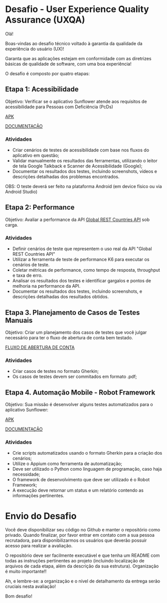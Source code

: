 # Desafio - User Experience Quality Assurance (UXQA)

Olá! 

Boas-vindas ao desafio técnico voltado à garantia da qualidade da experiência do usuário (UX)!

Garanta que as aplicações estejam em conformidade com as diretrizes básicas de qualidade de software, com uma boa experiência!

O desafio é composto por quatro etapas:

## Etapa 1: Acessibilidade
Objetivo: Verificar se o aplicativo Sunflower atende aos requisitos de acessibilidade para Pessoas com Deficiência (PcDs)

[APK](https://github.com/laspbr/DESAFIO_QA_FRONTEND/blob/main/sunflower.apk)

[DOCUMENTAÇÃO](https://github.com/android/sunflower#unsplash-api-key)

### Atividades
- Criar cenários de testes de acessibilidade com base nos fluxos do aplicativo em questão;
- Validar manualmente os resultados das ferramentas, utilizando o leitor de tela Google Talkback e Scanner de Acessibilidade (Google);
- Documentar os resultados dos testes, incluindo screenshots, vídeos e descrições detalhadas dos problemas encontrados.

OBS: O teste deverá ser feito na plataforma Android (em device físico ou via Android Studio)

## Etapa 2: Performance
Objetivo: Avaliar a performance da API [Global REST Countries API](https://www.allthingsdev.co/apimarketplace/global-rest-countries-api/66472ff83e9fcc398cab878b) sob carga.

### Atividades
- Definir cenários de teste que representem o uso real da API "Global REST Countries API"
- Utilizar a ferramenta de teste de performance K6 para executar os cenários de teste.
- Coletar métricas de performance, como tempo de resposta, throughput e taxa de erro.
- Analisar os resultados dos testes e identificar gargalos e pontos de melhoria na performance da API.
- Documentar os resultados dos testes, incluindo screenshots, e descrições detalhadas dos resultados obtidos.
  

## Etapa 3. Planejamento de Casos de Testes Manuais
Objetivo: Criar um planejamento dos casos de testes que você julgar necessário para ter o fluxo de abertura de conta bem testado. 

[FLUXO DE ABERTURA DE CONTA](https://github.com/laspbr/DESAFIO_QA_FRONTEND/blob/main/88742049-8429b400-d117-11ea-80a0-b86f26ed20ab.png)
   
### Atividades
- Criar casos de testes no formato Gherkin;
- Os casos de testes devem ser commitados em formato .pdf;

## Etapa 4. Automação Mobile - Robot Framework
Objetivo: Sua missão é desenvolver alguns testes automatizados para o aplicativo Sunflower:

[APK](https://github.com/laspbr/DESAFIO_QA_FRONTEND/blob/main/sunflower.apk)

[DOCUMENTAÇÃO](https://github.com/android/sunflower#unsplash-api-key)

### Atividades
- Crie scripts automatizados usando o formato Gherkin para a criação dos cenários;
- Utilize o Appium como ferramenta de automatização;
- Deve ser utilizado o Python como linguagem de programação, caso haja necessidade;
- O framework de desenvolvimento que deve ser utilizado é o Robot Framework;
- A execução deve retornar um status e um relatório contendo as informações pertinentes.


# Envio do Desafio

Você deve disponibilizar seu código no Github e manter o repositório como privado. Quando finalizar, por favor entrar em contato com a sua pessoa recrutadora, para disponibilizarmos os usuários que deverão possuir acesso para realizar a avaliação.

O repositório deve ser facilmente executável e que tenha um README com todas as instruções pertinentes ao projeto (incluindo localização de arquivos de cada etapa, além da descrição da sua estrutura). Organização é muito importante!! 

Ah, e lembre-se: a organização e o nível de detalhamento da entrega serão cruciais nesta avaliação!

Bom desafio! 




